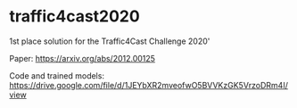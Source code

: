 # traffic4cast2020

1st place solution for the Traffic4Cast Challenge 2020'

Paper: https://arxiv.org/abs/2012.00125

Code and trained models: https://drive.google.com/file/d/1JEYbXR2mveofwO5BVVKzGK5VrzoDRm4I/view
